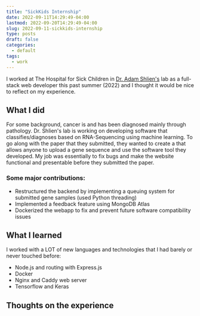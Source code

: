 ```yaml
---
title: "SickKids Internship"
date: 2022-09-11T14:29:49-04:00
lastmod: 2022-09-20T14:29:49-04:00
slug: 2022-09-11-sickkids-internship
type: posts
draft: false
categories:
  - default
tags:
  - work
---
```


I worked at The Hospital for Sick Children in [Dr. Adam Shlien's](https://www.sickkids.ca/en/staff/s/adam-shlien/) lab as a full-stack web developer this past summer (2022) and I thought it would be nice to reflect on my experience.

## What I did
For some background, cancer is and has been diagnosed mainly through pathology. Dr. Shlien's lab is working on developing software that classifies/diagnoses based on RNA-Sequencing using machine learning. To go along with the paper that they submitted, they wanted to create a that allows anyone to upload a gene sequence and use the software tool they developed. My job was essentially to fix bugs and make the website functional and presentable before they submitted the paper.

### Some major contributions:
- Restructured the backend by implementing a queuing system for submitted gene samples (used Python threading)
- Implemented a feedback feature using MongoDB Atlas
- Dockerized the webapp to fix and prevent future software compatibility issues

## What I learned
I worked with a LOT of new languages and technologies that I had barely or never touched before:
- Node.js and routing with Express.js
- Docker
- Nginx and Caddy web server
- Tensorflow and Keras

## Thoughts on the experience